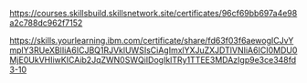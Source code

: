 https://courses.skillsbuild.skillsnetwork.site/certificates/96cf69bb697a4e98a2c788dc962f7152


https://skills.yourlearning.ibm.com/certificate/share/fd63f03f6aewogICJvYmplY3RUeXBlIiA6ICJBQ1RJVklUWSIsCiAgImxlYXJuZXJDTlVNIiA6ICI0MDU0MjE0UkVHIiwKICAib2JqZWN0SWQiIDogIklTRy1TTEE3MDAzIgp9e3ce348fd3-10